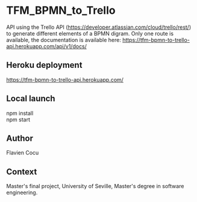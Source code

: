 # TFM_BPMN_to_Trello

API using the Trello API (https://developer.atlassian.com/cloud/trello/rest/) to generate different elements of a BPMN digram. Only one route is available, the documentation is available here: https://tfm-bpmn-to-trello-api.herokuapp.com/api/v1/docs/

## Heroku deployment
https://tfm-bpmn-to-trello-api.herokuapp.com/

## Local launch
npm install <br/>
npm start

## Author
Flavien Cocu

## Context
Master's final project, University of Seville, Master's degree in software engineering.
